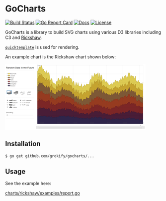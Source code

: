 GoCharts
========

[![Build Status][build-status-svg]][build-status-link]
[![Go Report Card][goreport-svg]][goreport-link]
[![Docs][docs-godoc-svg]][docs-godoc-link]
[![License][license-svg]][license-link]

GoCharts is a library to build SVG charts using various D3 libraries including C3 and [Rickshaw](https://github.com/shutterstock/rickshaw).

[`quicktemplate`](https://github.com/valyala/quicktemplate) is used for rendering.

An example chart is the Rickshaw chart shown below:

![](images/graph_example_2.png)

## Installation

```bash
$ go get github.com/grokify/gocharts/...
```

## Usage

See the example here:

[charts/rickshaw/examples/report.go](charts/rickshaw/examples/report.go)

 [build-status-svg]: https://api.travis-ci.org/grokify/gocharts.svg?branch=master
 [build-status-link]: https://travis-ci.org/grokify/gocharts
 [goreport-svg]: https://goreportcard.com/badge/github.com/grokify/gocharts
 [goreport-link]: https://goreportcard.com/report/github.com/grokify/gocharts
 [docs-godoc-svg]: https://img.shields.io/badge/reference-godoc-blue.svg
 [docs-godoc-link]: https://godoc.org/github.com/grokify/gocharts
 [license-svg]: https://img.shields.io/badge/license-MIT-blue.svg
 [license-link]: https://github.com/grokify/gocharts/blob/master/LICENSE.md